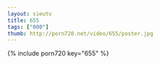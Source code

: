 ```yaml
--- 
layout: sieutv
title: 655
tags: ["000"]
thumb: http://porn720.net/video/655/poster.jpg
---
```

{% include porn720 key="655" %} 
